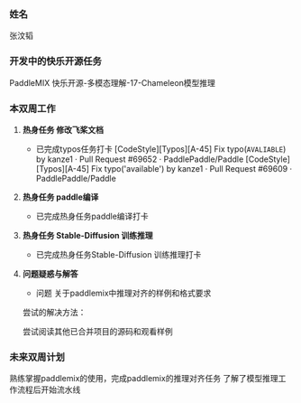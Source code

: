 ### 姓名

张汶韬
### 开发中的快乐开源任务

PaddleMIX 快乐开源-多模态理解-17-Chameleon模型推理

### 本双周工作

1. **热身任务 修改飞桨文档**  

   - 已完成typos任务打卡
   [CodeStyle][Typos][A-45] Fix typo(`AVALIABLE`) by kanze1 · Pull Request #69652 · PaddlePaddle/Paddle
   [CodeStyle][Typos][A-45] Fix typo('available') by kanze1 · Pull Request #69609 · PaddlePaddle/Paddle

2. **热身任务 paddle编译**  

   - 已完成热身任务paddle编译打卡

3. **热身任务 Stable-Diffusion 训练推理**  

   - 已完成热身任务Stable-Diffusion 训练推理打卡

3. **问题疑惑与解答**  

   - 问题 关于paddlemix中推理对齐的样例和格式要求

    尝试的解决方法：

   尝试阅读其他已合并项目的源码和观看样例

### 未来双周计划

熟练掌握paddlemix的使用，完成paddlemix的推理对齐任务
了解了模型推理工作流程后开始流水线


